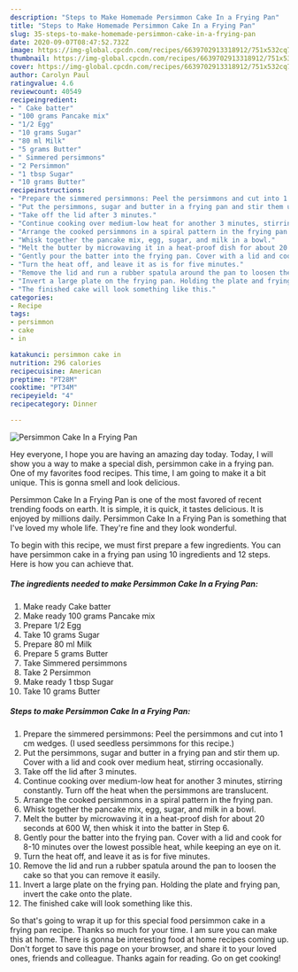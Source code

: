 ```yaml
---
description: "Steps to Make Homemade Persimmon Cake In a Frying Pan"
title: "Steps to Make Homemade Persimmon Cake In a Frying Pan"
slug: 35-steps-to-make-homemade-persimmon-cake-in-a-frying-pan
date: 2020-09-07T08:47:52.732Z
image: https://img-global.cpcdn.com/recipes/6639702913318912/751x532cq70/persimmon-cake-in-a-frying-pan-recipe-main-photo.jpg
thumbnail: https://img-global.cpcdn.com/recipes/6639702913318912/751x532cq70/persimmon-cake-in-a-frying-pan-recipe-main-photo.jpg
cover: https://img-global.cpcdn.com/recipes/6639702913318912/751x532cq70/persimmon-cake-in-a-frying-pan-recipe-main-photo.jpg
author: Carolyn Paul
ratingvalue: 4.6
reviewcount: 40549
recipeingredient:
- " Cake batter"
- "100 grams Pancake mix"
- "1/2 Egg"
- "10 grams Sugar"
- "80 ml Milk"
- "5 grams Butter"
- " Simmered persimmons"
- "2 Persimmon"
- "1 tbsp Sugar"
- "10 grams Butter"
recipeinstructions:
- "Prepare the simmered persimmons: Peel the persimmons and cut into 1 cm wedges. (I used seedless persimmons for this recipe.)"
- "Put the persimmons, sugar and butter in a frying pan and stir them up. Cover with a lid and cook over medium heat, stirring occasionally."
- "Take off the lid after 3 minutes."
- "Continue cooking over medium-low heat for another 3 minutes, stirring constantly. Turn off the heat when the persimmons are translucent."
- "Arrange the cooked persimmons in a spiral pattern in the frying pan."
- "Whisk together the pancake mix, egg, sugar, and milk in a bowl."
- "Melt the butter by microwaving it in a heat-proof dish for about 20 seconds at 600 W, then whisk it into the batter in Step 6."
- "Gently pour the batter into the frying pan. Cover with a lid and cook for 8-10 minutes over the lowest possible heat, while keeping an eye on it."
- "Turn the heat off, and leave it as is for five minutes."
- "Remove the lid and run a rubber spatula around the pan to loosen the cake so that you can remove it easily."
- "Invert a large plate on the frying pan. Holding the plate and frying pan, invert the cake onto the plate."
- "The finished cake will look something like this."
categories:
- Recipe
tags:
- persimmon
- cake
- in

katakunci: persimmon cake in 
nutrition: 296 calories
recipecuisine: American
preptime: "PT28M"
cooktime: "PT34M"
recipeyield: "4"
recipecategory: Dinner

---
```



![Persimmon Cake In a Frying Pan](https://img-global.cpcdn.com/recipes/6639702913318912/751x532cq70/persimmon-cake-in-a-frying-pan-recipe-main-photo.jpg)

Hey everyone, I hope you are having an amazing day today. Today, I will show you a way to make a special dish, persimmon cake in a frying pan. One of my favorites food recipes. This time, I am going to make it a bit unique. This is gonna smell and look delicious.

Persimmon Cake In a Frying Pan is one of the most favored of recent trending foods on earth. It is simple, it is quick, it tastes delicious. It is enjoyed by millions daily. Persimmon Cake In a Frying Pan is something that I've loved my whole life. They're fine and they look wonderful.




To begin with this recipe, we must first prepare a few ingredients. You can have persimmon cake in a frying pan using 10 ingredients and 12 steps. Here is how you can achieve that.

<!--inarticleads1-->

##### The ingredients needed to make Persimmon Cake In a Frying Pan:

1. Make ready  Cake batter
1. Make ready 100 grams Pancake mix
1. Prepare 1/2 Egg
1. Take 10 grams Sugar
1. Prepare 80 ml Milk
1. Prepare 5 grams Butter
1. Take  Simmered persimmons
1. Take 2 Persimmon
1. Make ready 1 tbsp Sugar
1. Take 10 grams Butter




<!--inarticleads2-->

##### Steps to make Persimmon Cake In a Frying Pan:

1. Prepare the simmered persimmons: Peel the persimmons and cut into 1 cm wedges. (I used seedless persimmons for this recipe.)
1. Put the persimmons, sugar and butter in a frying pan and stir them up. Cover with a lid and cook over medium heat, stirring occasionally.
1. Take off the lid after 3 minutes.
1. Continue cooking over medium-low heat for another 3 minutes, stirring constantly. Turn off the heat when the persimmons are translucent.
1. Arrange the cooked persimmons in a spiral pattern in the frying pan.
1. Whisk together the pancake mix, egg, sugar, and milk in a bowl.
1. Melt the butter by microwaving it in a heat-proof dish for about 20 seconds at 600 W, then whisk it into the batter in Step 6.
1. Gently pour the batter into the frying pan. Cover with a lid and cook for 8-10 minutes over the lowest possible heat, while keeping an eye on it.
1. Turn the heat off, and leave it as is for five minutes.
1. Remove the lid and run a rubber spatula around the pan to loosen the cake so that you can remove it easily.
1. Invert a large plate on the frying pan. Holding the plate and frying pan, invert the cake onto the plate.
1. The finished cake will look something like this.




So that's going to wrap it up for this special food persimmon cake in a frying pan recipe. Thanks so much for your time. I am sure you can make this at home. There is gonna be interesting food at home recipes coming up. Don't forget to save this page on your browser, and share it to your loved ones, friends and colleague. Thanks again for reading. Go on get cooking!
